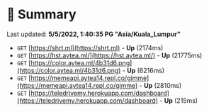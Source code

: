 # 📖 Summary
Last updated: **5/5/2022, 1:40:35 PG "Asia/Kuala_Lumpur"**

- `GET` [https://shrt.ml](https://shrt.ml) - **Up** (2174ms)
- `GET` [https://hst.aytea.ml/](https://hst.aytea.ml/) - **Up** (21775ms)
- `GET` [https://color.aytea.ml/4b31d6.png](https://color.aytea.ml/4b31d6.png) - **Up** (6216ms)
- `GET` [https://memeapi.aytea14.repl.co/gimme](https://memeapi.aytea14.repl.co/gimme) - **Up** (2810ms)
- `GET` [https://teledrivemy.herokuapp.com/dashboard](https://teledrivemy.herokuapp.com/dashboard) - **Up** (215ms)
